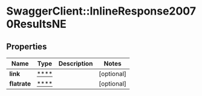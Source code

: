 # SwaggerClient::InlineResponse20070ResultsNE

## Properties
Name | Type | Description | Notes
------------ | ------------- | ------------- | -------------
**link** | [****](.md) |  | [optional] 
**flatrate** | [****](.md) |  | [optional] 

